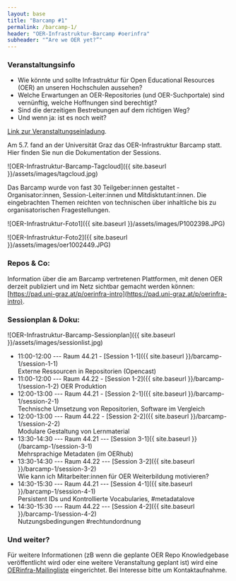 ```yaml
---
layout: base
title: "Barcamp #1"
permalink: /barcamp-1/
header: "OER-Infrastruktur-Barcamp #oerinfra"
subheader: "“Are we OER yet?”"
---
```


### Veranstaltungsinfo
* Wie könnte und sollte Infrastruktur für Open Educational Resources (OER) an unseren Hochschulen aussehen?
* Welche Erwartungen an OER-Repositories (und OER-Suchportale) sind vernünftig, welche Hoffnungen sind berechtigt?
* Sind die derzeitigen Bestrebungen auf dem richtigen Weg?
* Und wenn ja: ist es noch weit?


[Link zur Veranstaltungseinladung](./invite.html).

Am 5.7. fand an der Universität Graz das OER-Infrastruktur Barcamp statt. Hier finden Sie nun die Dokumentation der Sessions. 

![OER-Infrastruktur-Barcamp-Tagcloud]({{ site.baseurl }}/assets/images/tagcloud.jpg)

Das Barcamp wurde von fast 30 Teilgeber:innen gestaltet -  Organisator:innen, Session-Leiter:innen und Mitdisktutant:innen. Die eingebrachten Themen reichten von technischen über inhaltliche bis zu organisatorischen Fragestellungen. 

![OER-Infrastruktur-Foto1]({{ site.baseurl }}/assets/images/P1002398.JPG)
<div></div>
![OER-Infrastruktur-Foto2]({{ site.baseurl }}/assets/images/oer1002449.JPG)

### Repos & Co: 
Information über die am Barcamp vertretenen Plattformen, mit denen OER derzeit publiziert und im Netz sichtbar gemacht werden können: 
[https://pad.uni-graz.at/p/oerinfra-intro](https://pad.uni-graz.at/p/oerinfra-intro).

### Sessionplan & Doku: 
![OER-Infrastruktur-Barcamp-Sessionplan]({{ site.baseurl }}/assets/images/sessionlist.jpg)

* 11:00-12:00 --- Raum 44.21 - [Session 1-1]({{ site.baseurl }}/barcamp-1/session-1-1)   
Externe Ressourcen in Repositorien (Opencast)
* 11:00-12:00 --- Raum 44.22 - [Session 1-2]({{ site.baseurl }}/barcamp-1/session-1-2) 
OER Produktion
* 12:00-13:00 --- Raum 44.21 - [Session 2-1]({{ site.baseurl }}/barcamp-1/session-2-1)  
Technische Umsetzung von Repositorien, Software im Vergleich
* 12:00-13:00 --- Raum 44.22 - [Session 2-2]({{ site.baseurl }}/barcamp-1/session-2-2)  
Modulare Gestaltung von Lernmaterial 
* 13:30-14:30 --- Raum 44.21 --- [Session 3-1]{{ site.baseurl }}(/barcamp-1/session-3-1)  
Mehrsprachige Metadaten (im OERhub) 
* 13:30-14:30 --- Raum 44.22 --- [Session 3-2]({{ site.baseurl }}/barcamp-1/session-3-2)  
Wie kann ich Mitarbeiter:innen für OER Weiterbildung motivieren? 
* 14:30-15:30 --- Raum 44.21 --- [Session 4-1]({{ site.baseurl }}/barcamp-1/session-4-1)  
Persistent IDs und Kontrollierte Vocabularies, #metadatalove
* 14:30-15:30 --- Raum 44.22 --- [Session 4-2]({{ site.baseurl }}/barcamp-1/session-4-2)  
Nutzungsbedingungen #rechtundordnung 

### Und weiter? 
Für weitere Informationen (zB wenn die geplante OER Repo Knowledgebase veröffentlicht wird oder eine weitere Veranstaltung geplant ist) wird eine [OERinfra-Mailingliste](mailto:oer@uibk.ac.at) eingerichtet. Bei Interesse bitte um Kontaktaufnahme. 